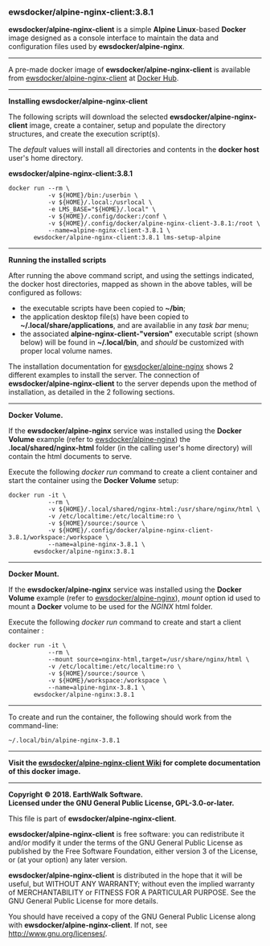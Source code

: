 ### ewsdocker/alpine-nginx-client:3.8.1

**ewsdocker/alpine-nginx-client** is a simple **Alpine Linux**-based **Docker** image designed as a console interface to maintain the data and configuration files used by **ewsdocker/alpine-nginx**. 

______  

A pre-made docker image of **ewsdocker/alpine-nginx-client** is available from [ewsdocker/alpine-nginx-client](https://hub.docker.com/r/ewsdocker/alpine-nginx-client/) at [Docker Hub](https://hub.docker.com).  
______  


**Installing ewsdocker/alpine-nginx-client**  

The following scripts will download the selected **ewsdocker/alpine-nginx-client** image, create a container, setup and populate the directory structures, and create the execution script(s).  

The <i>default</i> values will install all directories and contents in the <b>docker host</b> user's home directory.  

**ewsdocker/alpine-nginx-client:3.8.1**
  
    docker run --rm \
               -v ${HOME}/bin:/userbin \
               -v ${HOME}/.local:/usrlocal \
               -e LMS_BASE="${HOME}/.local" \
               -v ${HOME}/.config/docker:/conf \
               -v ${HOME}/.config/docker/alpine-nginx-client-3.8.1:/root \
               --name=alpine-nginx-client-3.8.1 \
           ewsdocker/alpine-nginx-client:3.8.1 lms-setup-alpine  

____  

**Running the installed scripts**

After running the above command script, and using the settings indicated, the docker host directories, mapped as shown in the above tables, will be configured as follows:

 - the executable scripts have been copied to **~/bin**;  
 - the application desktop file(s) have been copied to **~/.local/share/applications**, and are availablie in any _task bar_ menu;  
 - the associated **alpine-nginx-client-"version"** executable script (shown below) will be found in **~/.local/bin**, and _should_ be customized with proper local volume names.  

The installation documentation for [ewsdocker/alpine-nginx]() shows 2 different examples to install the server.  The connection of **ewsdocker/alpine-nginx-client** to the server depends upon the method of installation, as detailed in the 2 following sections.  

____  

**Docker Volume.**
  
If the **ewsdocker/alpine-nginx** service was installed using the **Docker Volume** example (refer to [ewsdocker/alpine-nginx](https://github.com/ewsdocker/alpine-nginx/wiki)) the **.local/shared/nginx-html** folder (in the calling user's home directory) will contain the html documents to serve.  

Execute the following _docker run_ command to create a client container and start the container using the **Docker Volume** setup:

    docker run -it \
               --rm \
               -v ${HOME}/.local/shared/nginx-html:/usr/share/nginx/html \
               -v /etc/localtime:/etc/localtime:ro \
               -v ${HOME}/source:/source \
               -v ${HOME}/.config/docker/alpine-nginx-client-3.8.1/workspace:/workspace \
               --name=alpine-nginx-3.8.1 \
           ewsdocker/alpine-nginx:3.8.1  
____  
  
**Docker Mount.**
  
If the **ewsdocker/alpine-nginx** service was installed using the **Docker Volume** example (refer to [ewsdocker/alpine-nginx](https://github.com/ewsdocker/alpine-nginx/wiki)), _mount_ option id used to mount a **Docker** volume to be used for the _NGINX_ html folder.  

Execute the following _docker run_ command to create and start a client container :

    docker run -it \
               --rm \
               --mount source=nginx-html,target=/usr/share/nginx/html \
               -v /etc/localtime:/etc/localtime:ro \
               -v ${HOME}/source:/source \
               -v ${HOME}/workspace:/workspace \
               --name=alpine-nginx-3.8.1 \
           ewsdocker/alpine-nginx:3.8.1  
____  
  
To create and run the container, the following should work from the command-line:

    ~/.local/bin/alpine-nginx-3.8.1  

____  

**Visit the [ewsdocker/alpine-nginx-client Wiki](https://github.com/ewsdocker/alpine-nginx-client/wiki/QuickStart) for complete documentation of this docker image.**  

____  

**Copyright © 2018. EarthWalk Software.**  
**Licensed under the GNU General Public License, GPL-3.0-or-later.**  

This file is part of **ewsdocker/alpine-nginx-client**.  

**ewsdocker/alpine-nginx-client** is free software: you can redistribute 
it and/or modify it under the terms of the GNU General Public License 
as published by the Free Software Foundation, either version 3 of the 
License, or (at your option) any later version.  

**ewsdocker/alpine-nginx-client** is distributed in the hope that it will 
be useful, but WITHOUT ANY WARRANTY; without even the implied warranty 
of MERCHANTABILITY or FITNESS FOR A PARTICULAR PURPOSE.  See the
GNU General Public License for more details.  

You should have received a copy of the GNU General Public License
along with **ewsdocker/alpine-nginx-client**.  If not, see 
<http://www.gnu.org/licenses/>.  

